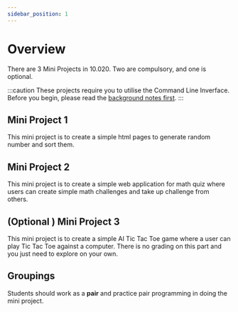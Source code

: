 ```yaml
---
sidebar_position: 1
---
```


# Overview

There are 3 Mini Projects in 10.020. Two are compulsory, and one is optional.

:::caution
These projects require you to utilise the Command Line Inverface. Before you begin, please read the [background notes first](/projects/category/background).
:::

## Mini Project 1

This mini project is to create a simple html pages to generate random number and sort them.

## Mini Project 2

This mini project is to create a simple web application for math quiz where users can create simple math challenges and take up challenge from others.

## (Optional ) Mini Project 3

This mini project is to create a simple AI Tic Tac Toe game where a user can play Tic Tac Toe against a computer. There is no grading on this part and you just need to explore on your own.

## Groupings

Students should work as a **pair** and practice pair programming in doing the mini project.
